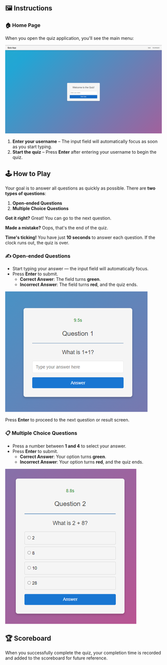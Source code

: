 ## 🖼️ Instructions

### 🏠 Home Page

When you open the quiz application, you'll see the main menu:

![Screenshot of quiz menu](QuizMenu.png)

1. **Enter your username** – The input field will automatically focus as soon as you start typing.
2. **Start the quiz** – Press **Enter** after entering your username to begin the quiz.

## 🕹️ How to Play

Your goal is to answer all questions as quickly as possible. There are **two types of questions**:

1. **Open-ended Questions**
2. **Multiple Choice Questions**

**Got it right?** Great! You can go to the next question.

**Made a mistake?** Oops, that's the end of the quiz.

**Time's ticking!** You have just **10 seconds** to answer each question. If the clock runs out, the quiz is over.

### ✍️ Open-ended Questions

- Start typing your answer — the input field will automatically focus.
- Press **Enter** to submit.
  - **Correct Answer**: The field turns **green**.
  - **Incorrect Answer**: The field turns **red**, and the quiz ends.

![Example of an open-ended question](OpenEnded.png)

Press **Enter** to proceed to the next question or result screen.

### 📋 Multiple Choice Questions

- Press a number between **1 and 4** to select your answer.
- Press **Enter** to submit.
  - **Correct Answer**: Your option turns **green**.
  - **Incorrect Answer**: Your option turns **red**, and the quiz ends.

![Example of a multiple choice question](MultipleChoice.png)

## 🏆 Scoreboard

When you successfully complete the quiz, your completion time is recorded and added to the scoreboard for future reference.
